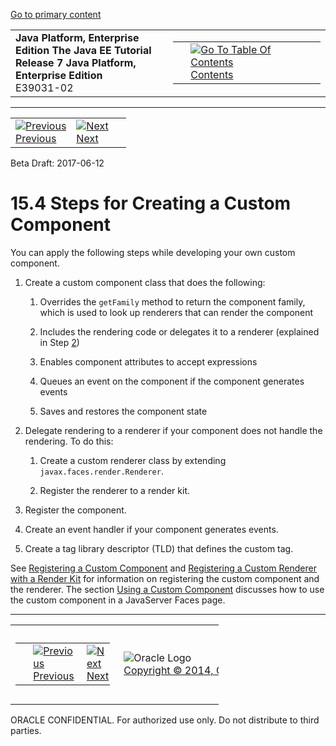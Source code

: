 [Go to primary content](#BEGIN)

<table>
<colgroup>
<col width="50%" />
<col width="50%" />
</colgroup>
<tbody>
<tr class="odd">
<td><strong>Java Platform, Enterprise Edition The Java EE Tutorial</strong><br />
<strong>Release 7 Java Platform, Enterprise Edition</strong><br />
E39031-02</td>
<td><table>
<tbody>
<tr class="odd">
<td> </td>
<td><a href="toc.htm"><img src="../../dcommon/gifs/toc.gif" alt="Go To Table Of Contents" /><br />
<span class="icon">Contents</span></a></td>
</tr>
</tbody>
</table></td>
</tr>
</tbody>
</table>

-----

<table>
<tbody>
<tr class="odd">
<td><a href="jsf-custom003.htm"><img src="../../dcommon/gifs/leftnav.gif" alt="Previous" /><br />
<span class="icon">Previous</span></a> </td>
<td><a href="jsf-custom005.htm"><img src="../../dcommon/gifs/rightnav.gif" alt="Next" /><br />
<span class="icon">Next</span></a></td>
<td> </td>
</tr>
</tbody>
</table>

Beta Draft: 2017-06-12

# 15.4 Steps for Creating a Custom Component

You can apply the following steps while developing your own custom
component.

1.  Create a custom component class that does the following:
    
    1.  Overrides the `getFamily` method to return the component family,
        which is used to look up renderers that can render the component
    
    2.  Includes the rendering code or delegates it to a renderer
        (explained in Step [2](#CDECBJAE))
    
    3.  Enables component attributes to accept expressions
    
    4.  Queues an event on the component if the component generates
        events
    
    5.  Saves and restores the component state

2.  Delegate rendering to a renderer if your component does not handle
    the rendering. To do this:
    
    1.  Create a custom renderer class by extending
        `javax.faces.render.Renderer`.
    
    2.  Register the renderer to a render kit.

3.  Register the component.

4.  Create an event handler if your component generates events.

5.  Create a tag library descriptor (TLD) that defines the custom tag.

See [Registering a Custom Component](jsf-configure012.htm#BNAXI) and
[Registering a Custom Renderer with a Render
Kit](jsf-configure011.htm#BNAXH) for information on registering the
custom component and the renderer. The section [Using a Custom
Component](jsf-custom010.htm#BNATT) discusses how to use the custom
component in a JavaServer Faces page.

-----

<table style="width:66%;">
<colgroup>
<col width="33%" />
<col width="0%" />
<col width="33%" />
</colgroup>
<tbody>
<tr class="odd">
<td><table style="width:96%;">
<colgroup>
<col width="0%" />
<col width="48%" />
<col width="48%" />
</colgroup>
<tbody>
<tr class="odd">
<td> </td>
<td><a href="jsf-custom003.htm"><img src="../../dcommon/gifs/leftnav.gif" alt="Previous" /><br />
<span class="icon">Previous</span></a> </td>
<td><a href="jsf-custom005.htm"><img src="../../dcommon/gifs/rightnav.gif" alt="Next" /><br />
<span class="icon">Next</span></a></td>
</tr>
</tbody>
</table></td>
<td><img src="../../dcommon/gifs/oracle.gif" alt="Oracle Logo" class="copyrightlogo" /> <a href="../../dcommon/html/cpyr.htm"><br />
<span class="copyrightlogo">Copyright © 2014, Oracle and/or its affiliates. All rights reserved.</span></a></td>
<td><table>
<tbody>
<tr class="odd">
<td> </td>
<td><a href="toc.htm"><img src="../../dcommon/gifs/toc.gif" alt="Go To Table Of Contents" /><br />
<span class="icon">Contents</span></a></td>
</tr>
</tbody>
</table></td>
</tr>
</tbody>
</table>

ORACLE CONFIDENTIAL. For authorized use only. Do not distribute to third parties.
